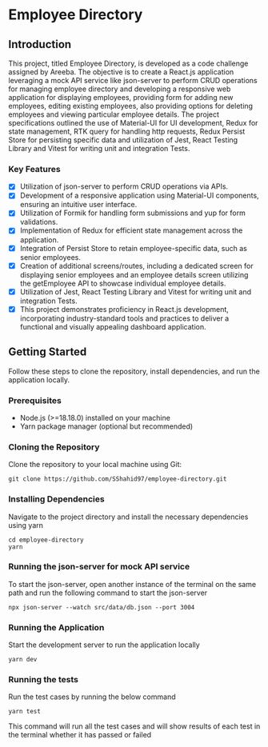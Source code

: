 # Employee Directory
## Introduction
This project, titled Employee Directory, is developed as a code challenge assigned by Areeba. The objective is to create a React.js application leveraging a mock API service like json-server to perform CRUD operations for managing employee directory and developing a responsive web application for displaying employees, providing form for adding new employees, editing existing employees, also providing options for deleting employees and viewing particular employee details. The project specifications outlined the use of Material-UI for UI development, Redux for state management, RTK query for handling http requests, Redux Persist Store for persisting specific data and utilization of Jest, React Testing Library and Vitest for writing unit and integration Tests.

### Key Features
- [x] Utilization of json-server to perform CRUD operations via APIs.
- [x] Development of a responsive application using Material-UI components, ensuring an intuitive user interface.
- [x] Utilization of Formik for handling form submissions and yup for form validations.
- [x] Implementation of Redux for efficient state management across the application.
- [x] Integration of Persist Store to retain employee-specific data, such as senior employees.
- [x] Creation of additional screens/routes, including a dedicated screen for displaying senior employees and an employee details screen utilizing the getEmployee API to showcase individual employee details.
- [x] Utilization of Jest, React Testing Library and Vitest for writing unit and integration Tests.
- [x] This project demonstrates proficiency in React.js development, incorporating industry-standard tools and practices to deliver a functional and visually appealing dashboard application.

## Getting Started
Follow these steps to clone the repository, install dependencies, and run the application locally.
### Prerequisites
- Node.js (>=18.18.0) installed on your machine
- Yarn package manager (optional but recommended)
### Cloning the Repository
Clone the repository to your local machine using Git:
```
git clone https://github.com/SShahid97/employee-directory.git
```
### Installing Dependencies
Navigate to the project directory and install the necessary dependencies using yarn
```
cd employee-directory
yarn
```
### Running the json-server for mock API service
To start the json-server, open another instance of the terminal on the same path and 
run the following command to start the json-server
```
npx json-server --watch src/data/db.json --port 3004
```
### Running the Application
Start the development server to run the application locally
```
yarn dev
```
### Running the tests
Run the test cases by running the below command
```
yarn test
```
This command will run all the test cases and will show results of each test in the terminal whether it has passed or failed
